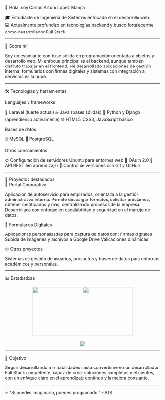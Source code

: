 👋 Hola, soy Carlos Arturo López Manga

🎓 Estudiante de Ingeniería de Sistemas enfocado en el desarrollo web.  
💻 Actualmente profundizo en tecnologías backend y busco fortalecerme como desarrollador Full Stack.

---

🧠 Sobre mí

Soy un estudiante con base sólida en programación orientada a objetos y desarrollo web.
Mi enfoque principal es el backend, aunque también disfruto trabajar en el frontend.
He desarrollado aplicaciones de gestión interna, formularios con firmas digitales y sistemas con integración a servicios en la nube.

---

🛠️ Tecnologías y herramientas

Lenguajes y frameworks

🧩 Laravel (fuerte actual)
☕ Java (bases sólidas)
🐍 Python y Django (aprendiendo activamente)
🌐 HTML5, CSS3, JavaScript básico

Bases de datos

🗄️ MySQL
🐘 PostgreSQL

Otros conocimientos

⚙️ Configuración de servidores Ubuntu para entornos web
🔐 OAuth 2.0
🔄 API REST (en aprendizaje)
🧭 Control de versiones con Git y GitHub

---

🚀 Proyectos destacados  
🏢 Portal Corporativo

Aplicación de autoservicio para empleados, orientada a la gestión administrativa interna.
Permite descargar formatos, solicitar préstamos, obtener certificados y más, centralizando procesos de la empresa.
Desarrollada con enfoque en escalabilidad y seguridad en el manejo de datos.

🧾 Formularios Digitales

Aplicaciones personalizadas para captura de datos con:
Firmas digitales
Subida de imágenes y archivos a Google Drive
Validaciones dinámicas

⚙️ Otros proyectos

Sistemas de gestión de usuarios, productos y bases de datos para entornos académicos y personales.

---

📊 Estadísticas
<p align="center"> <img src="https://github-readme-stats.vercel.app/api?username=carlop10&show_icons=true&theme=tokyonight" height="160" /> <img src="https://github-readme-stats.vercel.app/api/top-langs/?username=carlop10&layout=compact&theme=tokyonight" height="160" /> </p> <p align="center"> <img src="https://github-profile-trophy.vercel.app/?username=carlop10&theme=tokyonight&margin-w=15&no-frame=true" /> </p>

---

🎯 Objetivo

Seguir desarrollando mis habilidades hasta convertirme en un desarrollador Full Stack competente, capaz de crear soluciones completas y eficientes, con un enfoque claro en el aprendizaje continuo y la mejora constante.

---

⭐ "Si puedes imaginarlo, puedes programarlo." ~ATS
